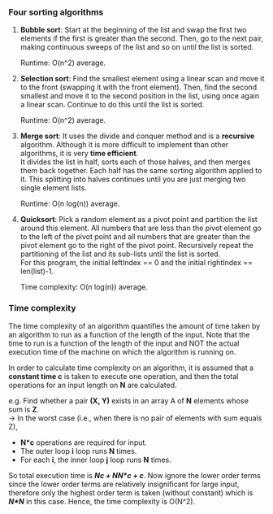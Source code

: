 ### Four sorting algorithms

1. **Bubble sort**: Start at the beginning of the list and swap the first two elements if the first is greater than the second. Then, go to the next pair, making continuous sweeps of the list and so on until the list is sorted.
    
    Runtime: O(n^2) average. 
    
2. **Selection sort**: Find the smallest element using a linear scan and move it to the front (swapping it with the front element). Then, find the second smallest and move it to the second position in the list, using once again a linear scan. Continue to do this until the list is sorted.
    
    Runtime: O(n^2) average.
    
3. **Merge sort**: It uses the divide and conquer method and is a **recursive** algorithm. Although it is more difficult to implement than other algorithms, it is very **time efficient**.  
It divides the list in half, sorts each of those halves, and then merges them back together. Each half has the same sorting algorithm applied to it. This splitting into halves continues until you are just merging two single element lists.
    
    Runtime: O(n log(n)) average.
    
4. **Quicksort**: Pick a random element as a pivot point and partition the list around this element. All numbers that are less than the pivot element go to the left of the pivot point and all numbers that are greater than the pivot element go to the right of the pivot point. Recursively repeat the partitioning of the list and its sub-lists until the list is sorted.  
For this program, the initial leftIndex == 0 and the initial rightIndex == len(list)-1.
    
    Time complexity: O(n log(n)) average.
    

### Time complexity

The time complexity of an algorithm quantifies the amount of time taken by an algorithm to run as a function of the length of the input. Note that the time to run is a function of the length of the input and NOT the actual execution time of the machine on which the algorithm is running on.

In order to calculate time complexity on an algorithm, it is assumed that a **constant time c** is taken to execute one operation, and then the total operations for an input length on **N** are calculated.

e.g. Find whether a pair **(X, Y)** exists in an array A of **N** elements whose sum is **Z**.  
→ In the worst case (i.e., when there is no pair of elements with sum equals Z),

- **N*c** operations are required for input.
- The outer loop **i** loop runs **N** times.
- For each **i**, the inner loop **j** loop runs **N** times.

So total execution time is _**N*c + N*N*c + c**_. Now ignore the lower order terms since the lower order terms are relatively insignificant for large input, therefore only the highest order term is taken (without constant) which is _**N*N**_ in this case. Hence, the time complexity is O(N^2).
